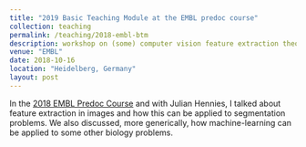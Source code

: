 ```yaml
---
title: "2019 Basic Teaching Module at the EMBL predoc course"
collection: teaching
permalink: /teaching/2018-embl-btm
description: workshop on (some) computer vision feature extraction theory + applying machine-learning to a simple biological problem
venue: "EMBL"
date: 2018-10-16
location: "Heidelberg, Germany"
layout: post
---
```


In the [2018 EMBL Predoc Course](https://www.embl.de/predoccourse/2018/modules/basic_teaching/index.html) and with Julian Hennies, I talked about feature extraction in images and how this can be applied to segmentation problems. We also discussed, more generically, how machine-learning can be applied to some other biology problems.

